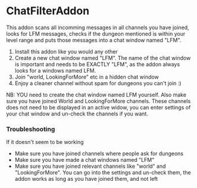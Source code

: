 # ChatFilterAddon
This addon scans all incomming messages in all channels you have joined, looks for LFM messages, checks if the dungeon mentioned is within your level range and puts those messages into a chat window named "LFM". 


1. Install this addon like you would any other
2. Create a new chat window named "LFM". The name of the chat window is important and needs to be EXACTLY "LFM", as the addon always looks for a windows named LFM. 
3. Join "world, LookingForMore" etc in a hidden chat window
4. Enjoy a cleaner channel without spam for dungeons you can't join :)




NB: YOU need to create the chat window named LFM yourself. Also make sure you have joined World and LookingForMore channels. These channels does not need to be displayed in an active widow, you can enter settings of your chat window and un-check the channels if you want.



### Troubleshooting

If it doesn't seem to be working

- Make sure you have joined channels where people ask for dungeons
- Make sure you have made a chat windows named "LFM"
- Make sure you have joined relevant channels like "world" and "LookingForMore". You can go into the settings and un-check them, the addon works as long as you have joined them, and not left
